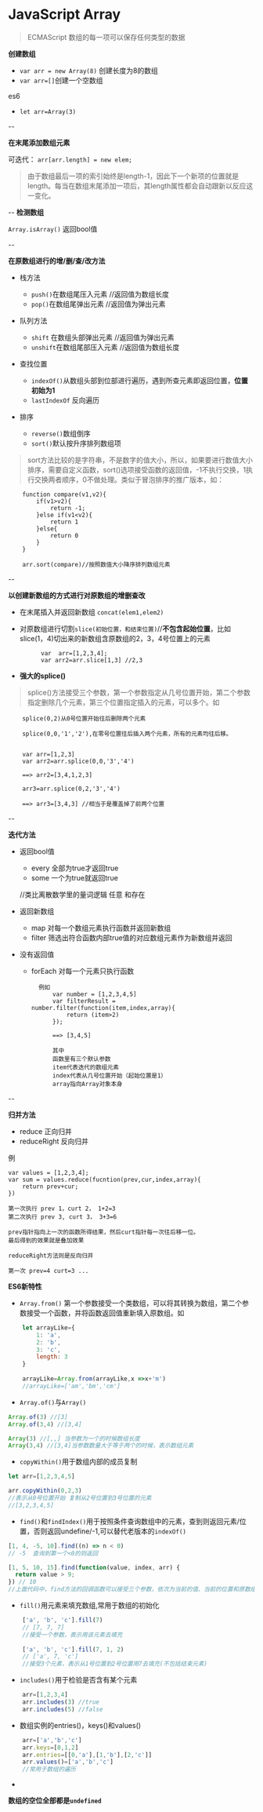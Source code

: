 # JavaScript Array

>ECMAScript 数组的每一项可以保存任何类型的数据


**创建数组**

* `var arr = new Array(8)` 创建长度为8的数组
* `var arr=[]`创建一个空数组

es6

* `let arr=Array(3)`

--

**在末尾添加数组元素**

可迭代： `arr[arr.length] = new elem; `

>由于数组最后一项的索引始终是length-1，因此下一个新项的位置就是length。每当在数组末尾添加一项后，其length属性都会自动跟新以反应这一变化。

--
**检测数组**

`Array.isArray()` 返回bool值

--

**在原数组进行的增/删/查/改方法**

* 栈方法

	* 	`push()`在数组尾压入元素 //返回值为数组长度
	*  `pop()`在数组尾弹出元素 //返回值为弹出元素
* 队列方法
	
	* 	`shift` 在数组头部弹出元素 //返回值为弹出元素
	*  `unshift`在数组尾部压入元素 //返回值为数组长度

* 查找位置
 
	* 	`indexOf()`从数组头部到位部进行遍历，遇到所查元素即返回位置，**位置初始为1**
	* `lastIndexOf` 反向遍历

* 排序

	* `reverse()`数组倒序
	* `sort()`默认按升序排列数组项

>sort方法比较的是字符串，不是数字的值大小，所以，如果要进行数值大小排序，需要自定义函数，sort()选项接受函数的返回值，-1不执行交换，1执行交换两者顺序，0不做处理。类似于冒泡排序的推广版本，如：

		function compare(v1,v2){
			if(v1>v2){
				return -1;
			}else if(v1<v2){
				return 1
			}else{
				return 0
			}
		}

		arr.sort(compare)//按照数值大小降序排列数组元素
--

**以创建新数组的方式进行对原数组的增删查改**

* 在末尾插入并返回新数组 `concat(elem1,elem2)`	
* 对原数组进行切割`slice(初始位置，和结束位置)`//**不包含起始位置**，比如slice(1，4)切出来的新数组含原数组的2，3，4号位置上的元素

			var	 arr=[1,2,3,4];
			var arr2=arr.slice[1,3] //2,3
			
* **强大的splice()**

>splice()方法接受三个参数，第一个参数指定从几号位置开始，第二个参数指定删除几个元素，第三个位置指定插入的元素，可以多个。如


		splice(0,2)从0号位置开始往后删除两个元素
		
		splice(0,0,'1','2'),在零号位置往后插入两个元素，所有的元素均往后移。
		
		
		var arr=[1,2,3]
		var arr2=arr.splice(0,0,'3','4')
		
		==> arr2=[3,4,1,2,3]
		
		arr3=arr.splice(0,2,'3','4')
		
		==> arr3=[3,4,3] //相当于是覆盖掉了前两个位置
		
		
--

**迭代方法**

* 返回bool值

	* every 全部为true才返回true
	* some	  一个为true就返回true

	//类比离散数学里的量词逻辑 任意 和存在
	
* 返回新数组

	* map 对每一个数组元素执行函数并返回新数组
	* filter 筛选出符合函数内部true值的对应数组元素作为新数组并返回

* 没有返回值
	* forEach 对每一个元素只执行函数	

	

			例如
				var number = [1,2,3,4,5]
				var filterResult = number.filter(function(item,index,array){
					return (item>2)			
				});
				
				==> [3,4,5]
				
				其中
				函数里有三个默认参数
				item代表迭代的数组元素
				index代表从几号位置开始（起始位置是1）
				array指向Array对象本身
				
--

**归并方法**

* reduce	正向归并
* reduceRight	反向归并

例

	var values = [1,2,3,4];
	var sum = values.reduce(fucntion(prev,cur,index,array){
		return prev+cur;
	})
	
	第一次执行 prev 1，curt 2， 1+2=3
	第二次执行 prev 3, curt 3， 3+3=6
	
	prev指针指向上一次的函数所得结果，然后curt指针每一次往后移一位。
	最后得到的效果就是叠加效果
	
	reduceRight方法则是反向归并
	
	第一次 prev=4 curt=3 ...
			
				
				
**ES6新特性**

* `Array.from()` 第一个参数接受一个类数组，可以将其转换为数组，第二个参数接受一个函数，并将函数返回值重新填入原数组。如

~~~js
	let arrayLike={
		1: 'a',
		2: 'b',
		3: 'c',
		length: 3
	}
	
	arrayLike=Array.from(arrayLike,x =>x+'m')
	//arrayLike=['am','bm','cm']
~~~

* `Array.of()`与`Array()`

~~~js
Array.of(3) //[3]
Array.of(3,4) //[3,4]

Array(3) //[,,] 当参数为一个的时候数组长度
Array(3,4) //[3,4]当参数数量大于等于两个的时候，表示数组元素
~~~

* `copyWithin()`用于数组内部的成员复制

~~~js
let arr=[1,2,3,4,5]

arr.copyWithin(0,2,3)
//表示从0号位置开始 复制从2号位置到3号位置的元素
//[3,2,3,4,5]
~~~

* `find()`和`findIndex()`用于按照条件查询数组中的元素，查到则返回元素/位置，否则返回undefine/-1,可以替代老版本的`indexOf()`

~~~js
[1, 4, -5, 10].find((n) => n < 0)
// -5  查询到第一个<0的则返回

[1, 5, 10, 15].find(function(value, index, arr) {
  return value > 9;
}) // 10
//上面代码中，find方法的回调函数可以接受三个参数，依次为当前的值、当前的位置和原数组。
~~~

* `fill()`用元素来填充数组,常用于数组的初始化

~~~js
	['a', 'b', 'c'].fill(7)
	// [7, 7, 7]
	//接受一个参数，表示用该元素去填充
	
	['a', 'b', 'c'].fill(7, 1, 2)
	// ['a', 7, 'c']
	//接受3个元素，表示从1号位置到2号位置用7去填充(不包括结束元素)
~~~

* `includes()`用于检验是否含有某个元素

~~~js
	arr=[1,2,3,4]
	arr.includes(3) //true
	arr.includes(5) //false
~~~

* 数组实例的entries()，keys()和values()
	
~~~js
	arr=['a','b','c']
	arr.keys=[0,1,2]
	arr.entries=[[0,'a'],[1,'b'],[2,'c']]
	arr.values()=['a','b','c']
	//常用于数组的遍历
~~~


-
**数组的空位全部都是`undefined`**